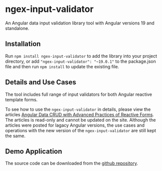 # ngex-input-validator

An Angular data input validation library tool with Angular versions 19 and standalone. 

## Installation

Run `npm install ngex-input-validator` to add the library into your project directory, or add `"ngex-input-validator": "~19.0.1"` to the package.json file and then run `npm install` to update the existing file.

## Details and Use Cases

The tool includes full range of input validators for both Angular reactive template forms. 

To see how to use the `ngex-input-validator` in details, please view the articles [Angular Data CRUD with Advanced Practices of Reactive Forms](https://www.codeproject.com/Articles/1248738/Angular-Data-CRUD-with-Advanced-Practices-of-React). The articles is read-only and cannot be updated on the site. Although the articles were posted for lagacy Angular versions, the use cases and operations with the new version of the `ngex-input-validator` are still kept the same. 

## Demo Application

The source code can be downloaded from the [github repository](https://github.com/shenweiliu/ngex-input-validator).

 